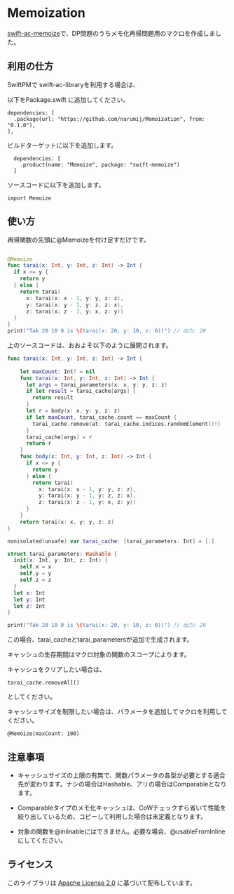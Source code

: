 # Memoization

[swift-ac-memoize](https://github.com/narumij/swift-ac-memoize)で、DP問題のうちメモ化再帰問題用のマクロを作成しました。

## 利用の仕方

SwiftPMで swift-ac-libraryを利用する場合は、

以下をPackage.swift に追加してください。
```
dependencies: [
  .package(url: "https://github.com/narumij/Memoization", from: "0.1.0"),
],
```

ビルドターゲットに以下を追加します。

```
  dependencies: [
    .product(name: "Memoize", package: "swift-memoize")
  ]
```

ソースコードに以下を追加します。
```
import Memoize
```

## 使い方

再帰関数の先頭に@Memoizeを付け足すだけです。

```swift

@Memoize
func tarai(x: Int, y: Int, z: Int) -> Int {
  if x <= y {
    return y
  } else {
    return tarai(
      x: tarai(x: x - 1, y: y, z: z),
      y: tarai(x: y - 1, y: z, z: x),
      z: tarai(x: z - 1, y: x, z: y))
  }
}
print("Tak 20 10 0 is \(tarai(x: 20, y: 10, z: 0))") // 出力: 20
```

上のソースコードは、おおよそ以下のように展開されます。
```swift
func tarai(x: Int, y: Int, z: Int) -> Int {
  
    let maxCount: Int? = nil
    func tarai(x: Int, y: Int, z: Int) -> Int {
      let args = tarai_parameters(x: x, y: y, z: z)
      if let result = tarai_cache[args] {
        return result
      }
      let r = body(x: x, y: y, z: z)
      if let maxCount, tarai_cache.count == maxCount {
        tarai_cache.remove(at: tarai_cache.indices.randomElement()!)
      }
      tarai_cache[args] = r
      return r
    }
    func body(x: Int, y: Int, z: Int) -> Int {
      if x <= y {
        return y
      } else {
        return tarai(
          x: tarai(x: x - 1, y: y, z: z),
          y: tarai(x: y - 1, y: z, z: x),
          z: tarai(x: z - 1, y: x, z: y))
      }
    }
    return tarai(x: x, y: y, z: z)
}

nonisolated(unsafe) var tarai_cache: [tarai_parameters: Int] = [:]

struct tarai_parameters: Hashable {
  init(x: Int, y: Int, z: Int) {
    self.x = x
    self.y = y
    self.z = z
  }
  let x: Int
  let y: Int
  let z: Int
}

print("Tak 20 10 0 is \(tarai(x: 20, y: 10, z: 0))") // 出力: 20
```

この場合、tarai_cacheとtarai_parametersが追加で生成されます。

キャッシュの生存期間はマクロ対象の関数のスコープによります。

キャッシュをクリアしたい場合は、

```
tarai_cache.removeAll()
```
としてください。

キャッシュサイズを制限したい場合は、パラメータを追加してマクロを利用してください。

```
@Memoize(maxCount: 100)
```

## 注意事項

- キャッシュサイズの上限の有無で、関数パラメータの各型が必要とする適合先が変わります。ナシの場合はHashable、アリの場合はComparableとなります。

- Comparableタイプのメモ化キャッシュは、CoWチェックすら省いて性能を絞り出しているため、コピーして利用した場合は未定義となります。

- 対象の関数を@inlinableにはできません。必要な場合、@usableFromInlineにしてください。

## ライセンス

このライブラリは [Apache License 2.0](https://www.apache.org/licenses/LICENSE-2.0) に基づいて配布しています。  


